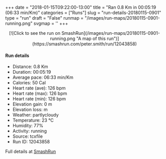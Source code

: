 +++
date = "2018-01-15T09:22:00-13:00"
title = "Ran 0.8 Km in 00:05:19 (06:33 min/Km)"
categories = ["Runs"]
slug = "run-details-20180115-0901"
type = "run"
draft = "False"
runmap = "/images/run-maps/20180115-0901-running.png"
svgmap = '<polyline points="27 100, 30 97, 36 93, 38 89, 43 82, 51 76, 53 74, 56 73, 65 70, 71 68, 73 67, 71 64, 69 62, 66 58, 65 55, 65 50, 63 47, 62 45, 58 40, 53 34, 52 31, 51 28, 51 26, 53 20, 54 15, 55 13, 55 10, 54 8, 51 6, 46 3, 38 1, 36 0">'
+++



<!--more-->

<center>
[![Click to see the run on SmashRun](/images/run-maps/20180115-0901-running.png "A map of this run")](https://smashrun.com/peter.smith/run/12043858)
</center>

#### Run details

* Distance: 0.8 Km
* Duration: 00:05:19
* Average pace: 06:33 min/Km
* Calories: 50 Cal
* Heart rate (ave): 126 bpm
* Heart rate (max): 126 bpm
* Heart rate (min): 126 bpm
* Elevation gain: 0 m
* Elevation loss:  m
* Weather: partlycloudy
* Temperature: 23 &deg;C
* Humidity: 77%
* Activity: running
* Source: tcxfile
* Run ID: 12043858

Full details at [SmashRun](https://smashrun.com/peter.smith/run/12043858)